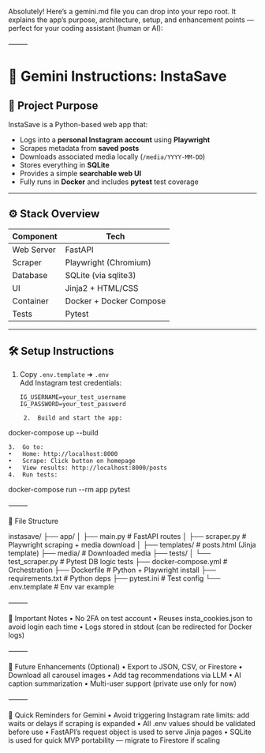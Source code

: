 Absolutely! Here’s a gemini.md file you can drop into your repo root. It explains the app’s purpose, architecture, setup, and enhancement points — perfect for your coding assistant (human or AI):

⸻


# 🧠 Gemini Instructions: InstaSave

## 📌 Project Purpose

InstaSave is a Python-based web app that:
- Logs into a **personal Instagram account** using **Playwright**
- Scrapes metadata from **saved posts**
- Downloads associated media locally (`/media/YYYY-MM-DD`)
- Stores everything in **SQLite**
- Provides a simple **searchable web UI**
- Fully runs in **Docker** and includes **pytest** test coverage

---

## ⚙️ Stack Overview

| Component     | Tech                |
|---------------|---------------------|
| Web Server    | FastAPI             |
| Scraper       | Playwright (Chromium) |
| Database      | SQLite (via sqlite3) |
| UI            | Jinja2 + HTML/CSS   |
| Container     | Docker + Docker Compose |
| Tests         | Pytest              |

---

## 🛠️ Setup Instructions

1. Copy `.env.template` ➜ `.env`  
   Add Instagram test credentials:
   ```env
   IG_USERNAME=your_test_username
   IG_PASSWORD=your_test_password

	2.	Build and start the app:

docker-compose up --build


	3.	Go to:
	•	Home: http://localhost:8000
	•	Scrape: Click button on homepage
	•	View results: http://localhost:8000/posts
	4.	Run tests:

docker-compose run --rm app pytest



⸻

📂 File Structure

instasave/
├── app/
│   ├── main.py              # FastAPI routes
│   ├── scraper.py           # Playwright scraping + media download
│   ├── templates/           # posts.html (Jinja template)
├── media/                   # Downloaded media
├── tests/
│   └── test_scraper.py      # Pytest DB logic tests
├── docker-compose.yml       # Orchestration
├── Dockerfile               # Python + Playwright install
├── requirements.txt         # Python deps
├── pytest.ini               # Test config
└── .env.template            # Env var example


⸻

🔐 Important Notes
	•	No 2FA on test account
	•	Reuses insta_cookies.json to avoid login each time
	•	Logs stored in stdout (can be redirected for Docker logs)

⸻

🧪 Future Enhancements (Optional)
	•	Export to JSON, CSV, or Firestore
	•	Download all carousel images
	•	Add tag recommendations via LLM
	•	AI caption summarization
	•	Multi-user support (private use only for now)

⸻

🧠 Quick Reminders for Gemini
	•	Avoid triggering Instagram rate limits: add waits or delays if scraping is expanded
	•	All .env values should be validated before use
	•	FastAPI’s request object is used to serve Jinja pages
	•	SQLite is used for quick MVP portability — migrate to Firestore if scaling
